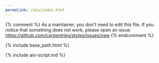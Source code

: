 ```yaml
---
permalink: /aio/index.html
---
```


{% comment %}
As a maintainer, you don't need to edit this file.
If you notice that something does not work, please 
open an issue: https://github.com/carpentries/styles/issues/new
{% endcomment %}

{% include base_path.html %}

{% include aio-script.md %}
